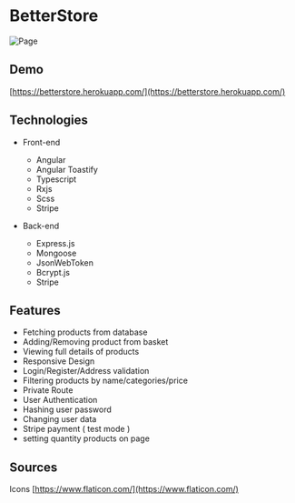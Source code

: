 # BetterStore
![Page](https://res.cloudinary.com/tomeczek123/image/upload/v1601805740/betterStore_mscmeu.jpg)

## Demo
[https://betterstore.herokuapp.com/](https://betterstore.herokuapp.com/)

## Technologies
* Front-end
  * Angular
  * Angular Toastify
  * Typescript
  * Rxjs
  * Scss
  * Stripe

* Back-end
  * Express.js
  * Mongoose
  * JsonWebToken
  * Bcrypt.js
  * Stripe
  
## Features

* Fetching products from database
* Adding/Removing product from basket
* Viewing full details of products
* Responsive Design
* Login/Register/Address validation
* Filtering products by name/categories/price
* Private Route
* User Authentication
* Hashing user password
* Changing user data
* Stripe payment ( test mode )
* setting quantity products on page 

## Sources
Icons [https://www.flaticon.com/](https://www.flaticon.com/)